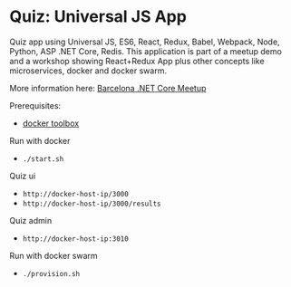 # Quiz: Universal JS App

Quiz app using Universal JS, ES6, React, Redux, Babel, Webpack, Node, Python, ASP .NET Core, Redis.
This application is part of a meetup demo and a workshop showing React+Redux App plus other concepts like microservices, docker and docker swarm.

More information here: [Barcelona .NET Core Meetup](http://www.meetup.com/es-ES/Barcelona-NET-Core/events/229970926/)

Prerequisites:
* [docker toolbox](https://www.docker.com/products/docker-toolbox)

Run with docker
* `./start.sh`

Quiz ui
* `http://docker-host-ip/3000`
* `http://docker-host-ip/3000/results`

Quiz admin
* `http://docker-host-ip:3010`

Run with docker swarm
* `./provision.sh`
